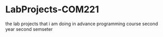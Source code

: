 # LabProjects-COM221
the lab projects that i am doing in advance programming course second year second semseter
